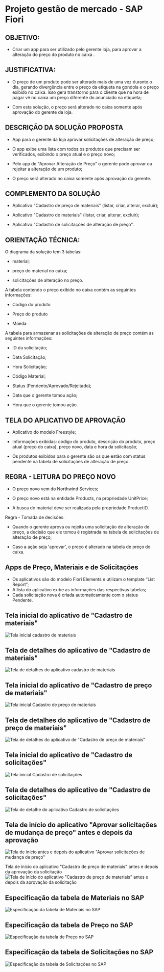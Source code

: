 # Projeto gestão de mercado - SAP Fiori

## OBJETIVO:

- Criar um app para ser utilizado pelo gerente loja, para aprovar a alteração do preço do produto no caixa .

## JUSTIFICATIVA:
- O preço de um produto pode ser alterado mais de uma vez durante o dia, gerando divergência entre o preço da etiqueta na gondola e o preço exibido no caixa. Isso gera transtorno para o cliente que na hora de pagar vê no caixa um preço diferente do anunciado na etiqueta;
  
- Com esta solução, o preço será alterado no caixa somente após aprovação do gerente da loja.

## DESCRIÇÃO DA SOLUÇÃO PROPOSTA

- App para o gerente da loja aprovar solicitações de alteração de preço;
 
- O app exibe uma lista com todos os produtos que precisam ser verificados, exibindo o preço atual e o preço novo;
 
- Pelo app de "Aprovar Alteração de Preço" o gerente pode aprovar ou rejeitar a alteração de um produto;

- O preço será alterado no caixa somente após aprovação do gerente.
 

## COMPLEMENTO DA SOLUÇÃO 

- Aplicativo "Cadastro de preço de materiais" (listar, criar, alterar, excluir);

- Aplicativo "Cadastro de materiais" (listar, criar, alterar, excluir);
 
- Aplicativo "Cadastro de solicitações de alteração de preço".
  

## ORIENTAÇÃO TÉCNICA:
 
​O diagrama da solução tem 3 tabelas:

- material;

- preço do material no caixa;

- solicitações de alteração no preço.
 

A tabela contendo o preço exibido no caixa contém as seguintes informações:

- Código do produto

- Preço do produto

- Moeda


A tabela para armazenar as solicitações de alteração de preço contém as seguintes informações:

- ID da solicitação;

- Data Solicitação;

- Hora Solicitação;

- Código Material;

- Status (Pendente/Aprovado/Rejeitado);

- Data que o gerente tomou ação;

- Hora que o gerente tomou ação.


## TELA DO APLICATIVO DE APROVAÇÃO

- Aplicativo do modelo Freestyle;

- Informações exibidas: código do produto, descrição do produto, preço atual (preço do caixa), preço novo, data e hora da solicitação;

- Os produtos exibidos para o gerente são os que estão com status pendente na tabela de solicitações de alteração de preço.


## REGRA - LEITURA DO PREÇO NOVO

- O preço novo vem do Northwind Services;

- O preço novo está na entidade Products, na propriedade UnitPrice;

- A busca do material deve ser realizada pela propriedade ProductID​.

 
Regra - Tomada de decisões:

- Quando o gerente aprova ou rejeita uma solicitação de alteração de preço, a decisão que ele tomou é registrada na tabela de solicitações de alteração de preço;

- Caso a ação seja 'aprovar', o preço é alterado na tabela de preço do caixa.


## Apps de Preço, Materiais e de Solicitações

- Os aplicativos são do modelo Fiori Elements e utilizam o template “List Report”;
- A lista do aplicativo exibe as informações das respectivas tabelas;
- Cada solicitação nova é criada automaticamente com o status Pendente.

## Tela inicial do aplicativo de "Cadastro de materiais"
![Tela inicial cadastro de materiais](https://raw.githubusercontent.com/Rafael-Ienne/projeto_gestao_mercado.abap/main/img/tela_inicial_materiais.png)

## Tela de detalhes do aplicativo de "Cadastro de materiais"
![Tela de detalhes do aplicativo cadastro de materiais](https://raw.githubusercontent.com/Rafael-Ienne/projeto_gestao_mercado.abap/main/img/tela_detalhes_materiais.png)

## Tela inicial do aplicativo de "Cadastro de preço de materiais"
![Tela inicial Cadastro de preço de materiais](https://raw.githubusercontent.com/Rafael-Ienne/projeto_gestao_mercado.abap/main/img/tela_inicial_preco.png)

## Tela de detalhes do aplicativo de "Cadastro de preço de materiais"
![Tela de detalhes do aplicativo de "Cadastro de preço de materiais"](https://raw.githubusercontent.com/Rafael-Ienne/projeto_gestao_mercado.abap/main/img/tela_detalhes_preco.png)

## Tela inicial do aplicativo de "Cadastro de solicitações"
![Tela inicial Cadastro de solicitações](https://raw.githubusercontent.com/Rafael-Ienne/projeto_gestao_mercado.abap/main/img/tela_inicial_cadastro_solicitacao.png)

## Tela de detalhes do aplicativo de "Cadastro de solicitações"
![Tela de detalhe do aplicativo Cadastro de solicitações](https://raw.githubusercontent.com/Rafael-Ienne/projeto_gestao_mercado.abap/main/img/tela_detalhes_cadastro_solicitacoes.png)

## Tela de início do aplicativo "Aprovar solicitações de mudança de preço" antes e depois da aprovação 
![Tela de início antes e depois do aplicativo "Aprovar solicitações de mudança de preço"](https://raw.githubusercontent.com/Rafael-Ienne/projeto_gestao_mercado.abap/main/img/antes_e_depois_tela_aprovacao_solicitacao.png)

Tela de início do aplicativo "Cadastro de preço de materiais" antes e depois da aprovação da solicitação 
![Tela de início do aplicativo "Cadastro de preço de materiais" antes e depois da aprovação da solicitação](https://raw.githubusercontent.com/Rafael-Ienne/projeto_gestao_mercado.abap/main/img/antes_e_depois_tela_preco.png)

## Especificação da tabela de Materiais no SAP 
![Especificação da tabela de Materiais no SAP](https://raw.githubusercontent.com/Rafael-Ienne/projeto_gestao_mercado.fiori/main/img/especificacao_tabela_materiais.png)

## Especificação da tabela de Preço no SAP 
![Especificação da tabela de Preço no SAP](https://raw.githubusercontent.com/Rafael-Ienne/projeto_gestao_mercado.fiori/main/img/expecificacao_tabela_preco.png)

## Especificação da tabela de Solicitações no SAP 
![Especificação da tabela de Solicitações no SAP](https://raw.githubusercontent.com/Rafael-Ienne/projeto_gestao_mercado.fiori/main/img/especificacao_tabela_solicitacoes.png)


